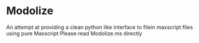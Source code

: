 # Modolize
An attempt at providing a clean python like interface to filein maxscript files using pure Maxscript
Please read Modolize.ms directly